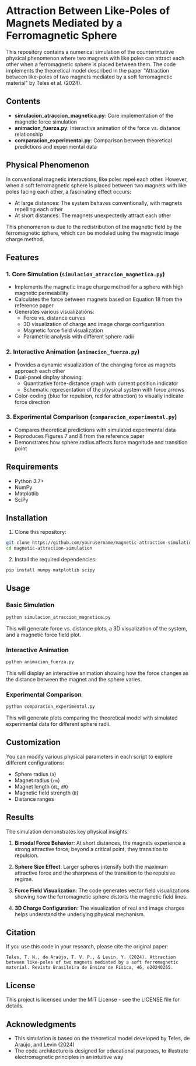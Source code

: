 # Attraction Between Like-Poles of Magnets Mediated by a Ferromagnetic Sphere

This repository contains a numerical simulation of the counterintuitive physical phenomenon where two magnets with like poles can attract each other when a ferromagnetic sphere is placed between them. The code implements the theoretical model described in the paper "Attraction between like-poles of two magnets mediated by a soft ferromagnetic material" by Teles et al. (2024).

## Contents

- **simulacion_atraccion_magnetica.py**: Core implementation of the magnetic force simulation
- **animacion_fuerza.py**: Interactive animation of the force vs. distance relationship
- **comparacion_experimental.py**: Comparison between theoretical predictions and experimental data

## Physical Phenomenon

In conventional magnetic interactions, like poles repel each other. However, when a soft ferromagnetic sphere is placed between two magnets with like poles facing each other, a fascinating effect occurs:

- At large distances: The system behaves conventionally, with magnets repelling each other
- At short distances: The magnets unexpectedly attract each other

This phenomenon is due to the redistribution of the magnetic field by the ferromagnetic sphere, which can be modeled using the magnetic image charge method.

## Features

### 1. Core Simulation (`simulacion_atraccion_magnetica.py`)

- Implements the magnetic image charge method for a sphere with high magnetic permeability
- Calculates the force between magnets based on Equation 18 from the reference paper
- Generates various visualizations:
  - Force vs. distance curves
  - 3D visualization of charge and image charge configuration
  - Magnetic force field visualization
  - Parametric analysis with different sphere radii

### 2. Interactive Animation (`animacion_fuerza.py`)

- Provides a dynamic visualization of the changing force as magnets approach each other
- Dual-panel display showing:
  - Quantitative force-distance graph with current position indicator
  - Schematic representation of the physical system with force arrows
- Color-coding (blue for repulsion, red for attraction) to visually indicate force direction

### 3. Experimental Comparison (`comparacion_experimental.py`)

- Compares theoretical predictions with simulated experimental data
- Reproduces Figures 7 and 8 from the reference paper
- Demonstrates how sphere radius affects force magnitude and transition point

## Requirements

- Python 3.7+
- NumPy
- Matplotlib
- SciPy

## Installation

1. Clone this repository:
```bash
git clone https://github.com/yourusername/magnetic-attraction-simulation.git
cd magnetic-attraction-simulation
```

2. Install the required dependencies:
```bash
pip install numpy matplotlib scipy
```

## Usage

### Basic Simulation
```bash
python simulacion_atraccion_magnetica.py
```
This will generate force vs. distance plots, a 3D visualization of the system, and a magnetic force field plot.

### Interactive Animation
```bash
python animacion_fuerza.py
```
This will display an interactive animation showing how the force changes as the distance between the magnet and the sphere varies.

### Experimental Comparison
```bash
python comparacion_experimental.py
```
This will generate plots comparing the theoretical model with simulated experimental data for different sphere radii.

## Customization

You can modify various physical parameters in each script to explore different configurations:

- Sphere radius (`a`)
- Magnet radius (`rm`)
- Magnet length (`dL`, `dR`)
- Magnetic field strength (`B`)
- Distance ranges

## Results

The simulation demonstrates key physical insights:

1. **Bimodal Force Behavior**: At short distances, the magnets experience a strong attractive force; beyond a critical point, they transition to repulsion.

2. **Sphere Size Effect**: Larger spheres intensify both the maximum attractive force and the sharpness of the transition to the repulsive regime.

3. **Force Field Visualization**: The code generates vector field visualizations showing how the ferromagnetic sphere distorts the magnetic field lines.

4. **3D Charge Configuration**: The visualization of real and image charges helps understand the underlying physical mechanism.

## Citation

If you use this code in your research, please cite the original paper:

```
Teles, T. N., de Araújo, T. V. P., & Levin, Y. (2024). Attraction between like-poles of two magnets mediated by a soft ferromagnetic material. Revista Brasileira de Ensino de Física, 46, e20240255.
```

## License

This project is licensed under the MIT License - see the LICENSE file for details.

## Acknowledgments

- This simulation is based on the theoretical model developed by Teles, de Araújo, and Levin (2024)
- The code architecture is designed for educational purposes, to illustrate electromagnetic principles in an intuitive way
